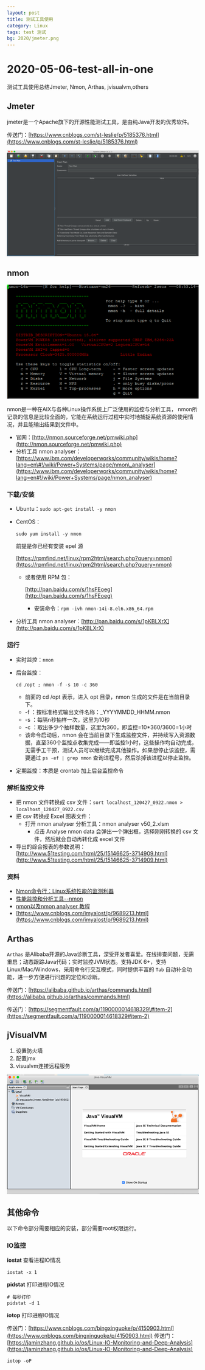 ```yaml
---
layout: post
title: 测试工具使用
category: Linux
tags: test 测试
bg: 2020/jmeter.png
---
```


# 2020-05-06-test-all-in-one

测试工具使用总结Jmeter, Nmon, Arthas, jvisualvm,others

## Jmeter

jmeter是一个Apache旗下的开源性能测试工具，是由纯Java开发的优秀软件。

传送门：[https://www.cnblogs.com/st-leslie/p/5185376.html](https://www.cnblogs.com/st-leslie/p/5185376.html)

![jmeter-1](../.gitbook/assets/jmeter-1%20%281%29.png)

## nmon

![nmon](../.gitbook/assets/nmon%20%281%29.gif)

nmon是一种在AIX与各种Linux操作系统上广泛使用的监控与分析工具， nmon所记录的信息是比较全面的，它能在系统运行过程中实时地捕捉系统资源的使用情况，并且能输出结果到文件中。

* 官网：[http://nmon.sourceforge.net/pmwiki.php](http://nmon.sourceforge.net/pmwiki.php)
* 分析工具 nmon analyser：[https://www.ibm.com/developerworks/community/wikis/home?lang=en\#!/wiki/Power+Systems/page/nmon\_analyser](https://www.ibm.com/developerworks/community/wikis/home?lang=en#!/wiki/Power+Systems/page/nmon_analyser)

### 下载/安装

* Ubuntu：`sudo apt-get install -y nmon`
* CentOS：

  ```text
  sudo yum install -y nmon
  ```

  前提是你已经有安装 epel 源

  [https://rpmfind.net/linux/rpm2html/search.php?query=nmon](https://rpmfind.net/linux/rpm2html/search.php?query=nmon)

  * 或者使用 RPM 包：

    [http://pan.baidu.com/s/1hsFEoeg](http://pan.baidu.com/s/1hsFEoeg)

    * 安装命令：`rpm -ivh nmon-14i-8.el6.x86_64.rpm`

* 分析工具 nmon analyser：[http://pan.baidu.com/s/1pKBLXrX](http://pan.baidu.com/s/1pKBLXrX)

### 运行

* 实时监控：`nmon`
* 后台监控：

  ```text
  cd /opt ; nmon -f -s 10 -c 360
  ```

  * 前面的 cd /opt 表示，进入 opt 目录，nmon 生成的文件是在当前目录下。
  * -f ：按标准格式输出文件名称：\_YYYYMMDD\_HHMM.nmon
  * -s ：每隔n秒抽样一次，这里为10秒
  * -c ：取出多少个抽样数量，这里为360，即监控=10\*360/3600=1小时
  * 该命令启动后，nmon 会在当前目录下生成监控文件，并持续写入资源数据，直至360个监控点收集完成——即监控1小时，这些操作均自动完成，无需手工干预，测试人员可以继续完成其他操作。如果想停止该监控，需要通过 `ps -ef | grep nmon` 查询进程号，然后杀掉该进程以停止监控。

* 定期监控：本质是 crontab 加上后台监控命令

### 解析监控文件

* 把 nmon 文件转换成 csv 文件：`sort localhost_120427_0922.nmon > localhost_120427_0922.csv`
* 把 csv 转换成 Excel 图表文件：
  * 打开 nmon analyser 分析工具：nmon analyser v50\_2.xlsm
    * 点击 Analyse nmon data 会弹出一个弹出框，选择刚刚转换的 csv 文件，然后就会自动再转化成 excel 文件
* 导出的综合报表的参数说明：[http://www.51testing.com/html/25/15146625-3714909.html](http://www.51testing.com/html/25/15146625-3714909.html)

### 资料

* [Nmon命令行：Linux系统性能的监测利器](http://os.51cto.com/art/201406/442795.htm)
* [性能监控和分析工具--nmon](http://kumu1988.blog.51cto.com/4075018/1086256)
* [nmon以及nmon analyser 教程](http://www.xuebuyuan.com/1439800.html)
* [https://www.cnblogs.com/imyalost/p/9689213.html](https://www.cnblogs.com/imyalost/p/9689213.html)

## Arthas

`Arthas` 是Alibaba开源的Java诊断工具，深受开发者喜爱。在线排查问题，无需重启；动态跟踪Java代码；实时监控JVM状态。支持JDK 6+，支持Linux/Mac/Windows，采用命令行交互模式，同时提供丰富的 `Tab` 自动补全功能，进一步方便进行问题的定位和诊断。

传送门：[https://alibaba.github.io/arthas/commands.html](https://alibaba.github.io/arthas/commands.html)

传送门：[https://segmentfault.com/a/1190000014618329\#item-2](https://segmentfault.com/a/1190000014618329#item-2)

## jVisualVM

1. 设置防火墙
2. 配置jmx
3. visualvm连接远程服务

![jvisualvm](../.gitbook/assets/jvisualvm%20%281%29.png)

## 其他命令

以下命令部分需要相应的安装，部分需要root权限运行。

### IO监控

**iostat** 查看进程IO情况

```text
iostat -x 1
```

**pidstat** 打印进程IO情况

```text
# 每秒打印
pidstat -d 1
```

**iotop** 打印进程IO情况

传送门：[https://www.cnblogs.com/bingxinguoke/p/4150903.html](https://www.cnblogs.com/bingxinguoke/p/4150903.html) 传送门：[https://jaminzhang.github.io/os/Linux-IO-Monitoring-and-Deep-Analysis](https://jaminzhang.github.io/os/Linux-IO-Monitoring-and-Deep-Analysis)

```text
iotop -oP
```

